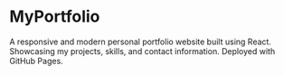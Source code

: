 # MyPortfolio
A responsive and modern personal portfolio website built using React. Showcasing my projects, skills, and contact information. Deployed with GitHub Pages.
